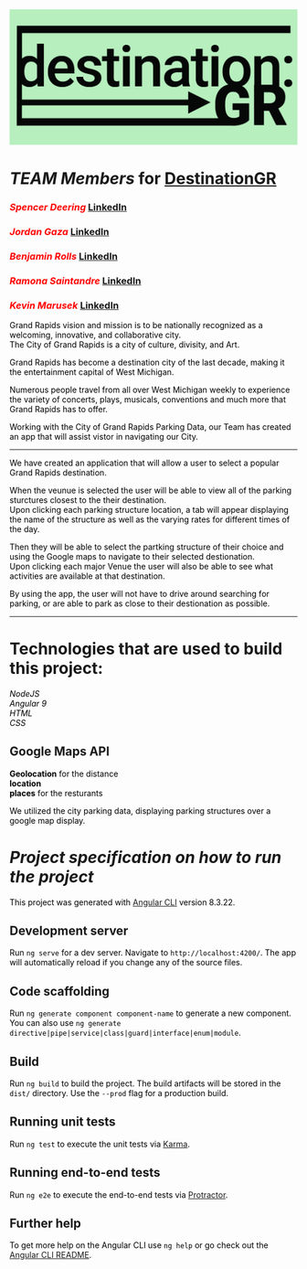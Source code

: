 
<img src = './src/assets/logo.jpg' alt = 'Logo Image'>


# *TEAM Members*  for  [ **DestinationGR**](https://benjamindrolls.github.io/GrDecoded/)
### *Spencer Deering*  [LinkedIn](https://www.linkedin.com/in/spencer-deering-439845b9/)  
### *Jordan Gaza* [LinkedIn](https://www.linkedin.com/in/jordan-k-gaza/)  
### *Benjamin Rolls* [LinkedIn](https://www.linkedin.com/in/benjamin-rolls-8b1788108/)  
### *Ramona Saintandre* [LinkedIn](https://www.linkedin.com/in/ramona-saintandre/)  
### *Kevin Marusek*  [LinkedIn](https://www.linkedin.com/in/kevin-marusek/)  
<style
  type="text/css">
h3 {color:red;}

p {color:black;}
</style>

Grand Rapids vision and mission is to be nationally recognized as a welcoming, innovative, and collaborative city.   
The City of Grand Rapids is a city of culture, divisity, and Art.   

 Grand Rapids has become a destination city of the last decade, making it the entertainment capital of West Michigan.   

Numerous people travel from all over West Michigan weekly to experience the variety of concerts, plays, musicals, conventions and much more that Grand Rapids has to offer. 

Working with the City of Grand Rapids Parking Data, our Team has created an app that will assist vistor in navigating our City. 

***

We have created an application that will allow a user to select a popular Grand Rapids destination.  

When the veunue is selected the user will be able to view all of the parking sturctures closest to the their destination.  
Upon clicking each parking structure location, a tab will appear displaying the name of the structure as well as the varying rates for different times of the day. 

Then they will be able to select the  partking structure of their choice and using the Google maps to navigate to their selected destionation.     
Upon clicking each major Venue the user will also be able to see what activities are available at that destination.  
   
By using the app, the user will not have to drive around searching for parking, or are able to park as close to their destionation as possible.   


***
# Technologies that are used to build this project:  
*NodeJS*   
*Angular 9*   
*HTML*   
*CSS*   


## Google Maps API 
**Geolocation**  for the distance   
**location**  
**places** for the resturants   


We utilized the city parking data, displaying parking structures over a google map display. 




<!-- **Conclusion**  -->

# ***Project specification on how to run the project*** 

This project was generated with [Angular CLI](https://github.com/angular/angular-cli) version 8.3.22.

## Development server

Run `ng serve` for a dev server. Navigate to `http://localhost:4200/`. The app will automatically reload if you change any of the source files.

## Code scaffolding

Run `ng generate component component-name` to generate a new component. You can also use `ng generate directive|pipe|service|class|guard|interface|enum|module`.

## Build

Run `ng build` to build the project. The build artifacts will be stored in the `dist/` directory. Use the `--prod` flag for a production build.

## Running unit tests

Run `ng test` to execute the unit tests via [Karma](https://karma-runner.github.io).

## Running end-to-end tests

Run `ng e2e` to execute the end-to-end tests via [Protractor](http://www.protractortest.org/).

## Further help

To get more help on the Angular CLI use `ng help` or go check out the [Angular CLI README](https://github.com/angular/angular-cli/blob/master/README.md).
